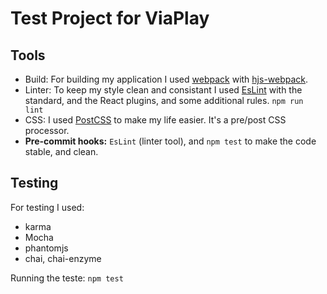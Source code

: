 # Test Project for ViaPlay

## Tools

- Build: For building my application I used [webpack](https://webpack.github.io/) with [hjs-webpack](https://github.com/HenrikJoreteg/hjs-webpack).
- Linter: To keep my style clean and consistant I used [EsLint](http://eslint.org/) with the standard, and the React plugins, and some additional rules. `npm run lint`
- CSS: I used [PostCSS](http://postcss.org/) to make my life easier. It's a pre/post CSS processor.
- **Pre-commit hooks:** `EsLint` (linter tool), and `npm test` to make the code stable, and clean.


## Testing

For testing I used:
- karma
- Mocha
- phantomjs
- chai, chai-enzyme

Running the teste: `npm test`
